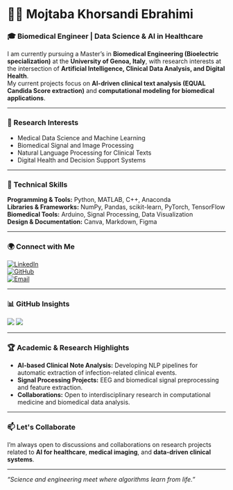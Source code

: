 # 👨‍🔬 Mojtaba Khorsandi Ebrahimi

### 🎓 Biomedical Engineer | Data Science & AI in Healthcare

I am currently pursuing a Master’s in **Biomedical Engineering (Bioelectric specialization)** at the **University of Genoa, Italy**, with research interests at the intersection of **Artificial Intelligence, Clinical Data Analysis, and Digital Health**.  
My current projects focus on **AI-driven clinical text analysis (EQUAL Candida Score extraction)** and **computational modeling for biomedical applications**.

---

### 🧠 Research Interests
- Medical Data Science and Machine Learning  
- Biomedical Signal and Image Processing  
- Natural Language Processing for Clinical Texts  
- Digital Health and Decision Support Systems  

---

### 🧩 Technical Skills
**Programming & Tools:** Python, MATLAB, C++, Anaconda  
**Libraries & Frameworks:** NumPy, Pandas, scikit-learn, PyTorch, TensorFlow  
**Biomedical Tools:** Arduino, Signal Processing, Data Visualization  
**Design & Documentation:** Canva, Markdown, Figma  

---

### 🌍 Connect with Me
[![LinkedIn](https://img.shields.io/badge/LinkedIn-%230077B5.svg?logo=linkedin&logoColor=white)](https://www.linkedin.com/in/mojtaba-khorsandi-3b14b1250)  
[![GitHub](https://img.shields.io/badge/GitHub-%23121011.svg?logo=github&logoColor=white)](https://github.com/mojtabakhorsandi)  
[![Email](https://img.shields.io/badge/Email-%23D14836.svg?logo=gmail&logoColor=white)](mailto:M.khorsandi.ebrahimi@gmail.com)  

---

### 📊 GitHub Insights
![](https://github-readme-stats.vercel.app/api?username=mojtabakhorsandi&show_icons=true&theme=transparent&hide_border=true&count_private=true)
![](https://github-readme-stats.vercel.app/api/top-langs/?username=mojtabakhorsandi&layout=compact&theme=transparent&hide_border=true)

---

### 🏆 Academic & Research Highlights
- **AI-based Clinical Note Analysis:** Developing NLP pipelines for automatic extraction of infection-related clinical events.  
- **Signal Processing Projects:** EEG and biomedical signal preprocessing and feature extraction.  
- **Collaborations:** Open to interdisciplinary research in computational medicine and biomedical data analysis.

---

### 📫 Let's Collaborate
I’m always open to discussions and collaborations on research projects related to **AI for healthcare**, **medical imaging**, and **data-driven clinical systems**.

---

_“Science and engineering meet where algorithms learn from life.”_
